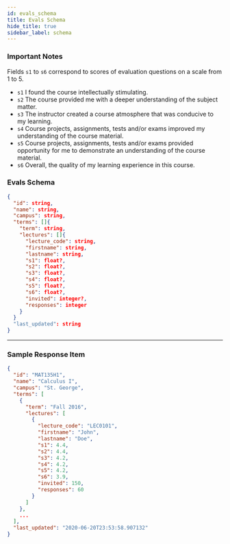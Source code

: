 ```yaml
---
id: evals_schema
title: Evals Schema
hide_title: true
sidebar_label: schema
---
```


### Important Notes

Fields `s1` to `s6` correspond to scores of evaluation questions on a scale from 1 to 5.

* `s1` I found the course intellectually stimulating.
* `s2` The course provided me with a deeper understanding of the subject matter.
* `s3` The instructor created a course atmosphere that was conducive to my learning.
* `s4` Course projects, assignments, tests and/or exams improved my understanding of the course material.
* `s5` Course projects, assignments, tests and/or exams provided opportunity for me to demonstrate an understanding of the course material.
* `s6` Overall, the quality of my learning experience in this course.

### Evals Schema

```json
{
  "id": string,
  "name": string,
  "campus": string,
  "terms": []{
    "term": string,
    "lectures": []{
      "lecture_code": string,
      "firstname": string,
      "lastname": string,
      "s1": float?,
      "s2": float?,
      "s3": float?,
      "s4": float?,
      "s5": float?,
      "s6": float?,
      "invited": integer?,
      "responses": integer
    }
  }
  "last_updated": string
}
```

---

### Sample Response Item

```json
{
  "id": "MAT135H1",
  "name": "Calculus I",
  "campus": "St. George",
  "terms": [
    {
      "term": "Fall 2016",
      "lectures": [
        {
          "lecture_code": "LEC0101",
          "firstname": "John",
          "lastname": "Doe",
          "s1": 4.4,
          "s2": 4.4,
          "s3": 4.2,
          "s4": 4.2,
          "s5": 4.2,
          "s6": 3.9,
          "invited": 150,
          "responses": 60
        }
      ]
    },
    ...
  ],
  "last_updated": "2020-06-20T23:53:58.907132"
}
```
